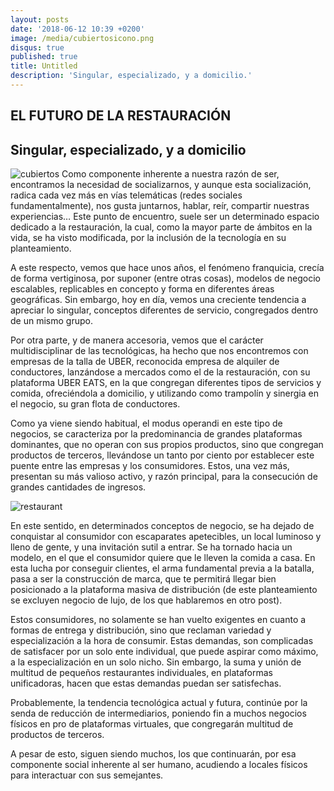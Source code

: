 ```yaml
---
layout: posts
date: '2018-06-12 10:39 +0200'
image: /media/cubiertosicono.png
disqus: true
published: true
title: Untitled
description: 'Singular, especializado, y a domicilio.'
---
```

## EL FUTURO DE LA RESTAURACIÓN

## Singular, especializado, y a domicilio


![cubiertos]({{site.baseurl}}/media/cubiertosicono.png)
Como componente inherente a nuestra razón de ser, encontramos la necesidad de socializarnos, y aunque esta socialización, radica cada vez más en vías telemáticas (redes sociales fundamentalmente), nos gusta juntarnos, hablar, reír, compartir nuestras experiencias… 
Este punto de encuentro, suele ser un determinado espacio dedicado a la restauración, la cual, como la mayor parte de ámbitos en la vida, se ha visto modificada, por la inclusión de la tecnología en su planteamiento.

A este respecto, vemos que hace unos años, el fenómeno franquicia, crecía de forma vertiginosa, por suponer (entre otras cosas), modelos de negocio escalables, replicables en concepto y forma en diferentes áreas geográficas. 
Sin embargo, hoy en día, vemos una creciente tendencia a apreciar lo singular, conceptos diferentes de servicio, congregados dentro de un mismo grupo.

Por otra parte, y de manera accesoria, vemos que el carácter multidisciplinar de las tecnológicas, ha hecho que nos encontremos con empresas de la talla de UBER, reconocida empresa de alquiler de conductores, lanzándose a mercados como el de la restauración, con su plataforma UBER EATS, en la que congregan diferentes tipos de servicios y comida, ofreciéndola a domicilio, y utilizando como trampolín y sinergia en el negocio, su gran flota de conductores.
 
Como ya viene siendo habitual, el modus operandi en este tipo de negocios, se caracteriza por la predominancia de grandes plataformas dominantes, que no operan con sus propios productos, sino que congregan productos de terceros, llevándose un tanto por ciento por establecer este puente entre las empresas y los consumidores. Estos, una vez más, presentan su más valioso activo, y razón principal, para la consecución de grandes cantidades de ingresos.

![restaurant]({{site.baseurl}}/media/restaurant-791207_960_720.jpg)

En este sentido, en determinados conceptos de negocio, se ha dejado de conquistar al consumidor con escaparates apetecibles, un local luminoso y lleno de gente, y una invitación sutil a entrar.
Se ha tornado hacia un modelo, en el que el consumidor quiere que le lleven la comida a casa. En esta lucha por conseguir clientes, el arma fundamental previa a la batalla, pasa a ser la construcción de marca, que te permitirá llegar bien posicionado a la plataforma masiva de distribución (de este planteamiento se excluyen negocio de lujo, de los que hablaremos en otro post).

Estos consumidores, no solamente se han vuelto exigentes en cuanto a formas de entrega y distribución, sino que reclaman variedad y especialización a la hora de consumir. Estas demandas, son complicadas de satisfacer por un solo ente individual, que puede aspirar como máximo, a la especialización en un solo nicho. Sin embargo, la suma y unión de multitud de pequeños restaurantes individuales, en plataformas unificadoras, hacen que estas demandas puedan ser satisfechas.

Probablemente, la tendencia tecnológica actual y futura, continúe por la senda de reducción de intermediarios, poniendo fin a muchos negocios físicos en pro de plataformas virtuales, que congregarán multitud de productos de terceros.
 
A pesar de esto, siguen siendo muchos, los que continuarán, por esa componente social inherente al ser humano, acudiendo a locales físicos para interactuar con sus semejantes.

